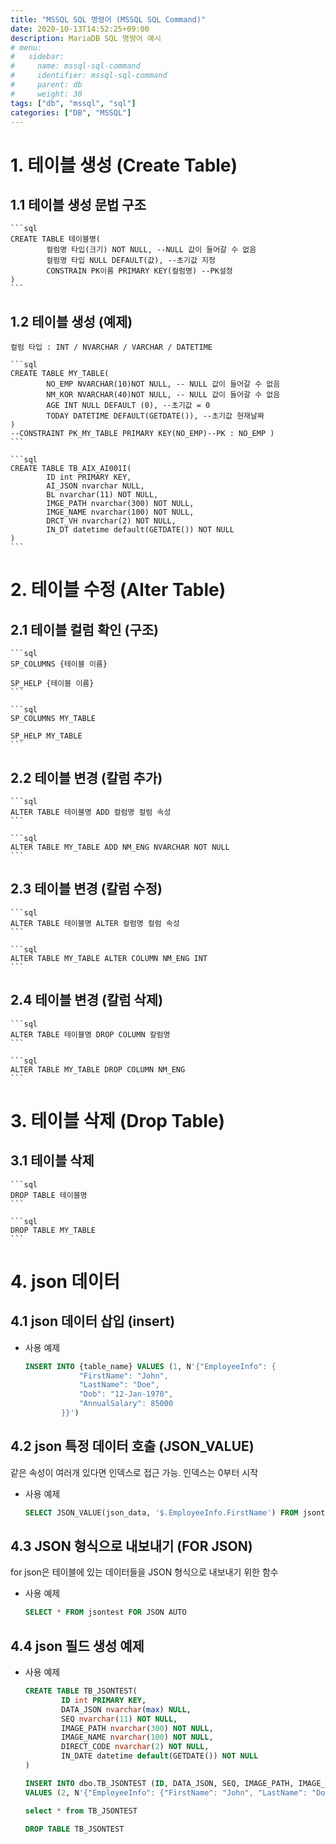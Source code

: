 ```yaml
---
title: "MSSQL SQL 명령어 (MSSQL SQL Command)"
date: 2020-10-13T14:52:25+09:00
description: MariaDB SQL 명령어 예시
# menu:
#   sidebar:
#     name: mssql-sql-command
#     identifier: mssql-sql-command
#     parent: db
#     weight: 30
tags: ["db", "mssql", "sql"]
categories: ["DB", "MSSQL"]
---
```




# 1. 테이블 생성 (Create Table)

## 1.1 테이블 생성 문법 구조

    ```sql
    CREATE TABLE 테이블명(
    		컬럼명 타입(크기) NOT NULL, --NULL 값이 들어갈 수 없음
    		컬럼명 타입 NULL DEFAULT(값), --초기값 지정
    		CONSTRAIN PK이름 PRIMARY KEY(컬럼명) --PK설정
    )
    ```

## 1.2 테이블 생성 (예제)

    컬럼 타입 : INT / NVARCHAR / VARCHAR / DATETIME 

    ```sql
    CREATE TABLE MY_TABLE(
    		NO_EMP NVARCHAR(10)NOT NULL, -- NULL 값이 들어갈 수 없음
    		NM_KOR NVARCHAR(40)NOT NULL, -- NULL 값이 들어갈 수 없음
    		AGE INT NULL DEFAULT (0), --초기값 = 0
    		TODAY DATETIME DEFAULT(GETDATE()), --초기값 현재날짜
    )
    --CONSTRAINT PK_MY_TABLE PRIMARY KEY(NO_EMP)--PK : NO_EMP )
    ```

    ```sql
    CREATE TABLE TB_AIX_AI001I(
    		ID int PRIMARY KEY,
    		AI_JSON nvarchar NULL,
    		BL nvarchar(11) NOT NULL,
    		IMGE_PATH nvarchar(300) NOT NULL, 
    		IMGE_NAME nvarchar(100) NOT NULL, 
    		DRCT_VH nvarchar(2) NOT NULL, 
    		IN_DT datetime default(GETDATE()) NOT NULL
    )
    ```

# 2. 테이블 수정 (Alter Table)

## 2.1 테이블 컬럼 확인 (구조)

    ```sql
    SP_COLUMNS {테이블 이름}

    SP_HELP {테이블 이름}
    ```

    ```sql
    SP_COLUMNS MY_TABLE

    SP_HELP MY_TABLE
    ```

## 2.2 테이블 변경 (칼럼 추가)

    ```sql
    ALTER TABLE 테이블명 ADD 컬럼명 컬럼 속성
    ```

    ```sql
    ALTER TABLE MY_TABLE ADD NM_ENG NVARCHAR NOT NULL
    ```

## 2.3 테이블 변경 (칼럼 수정)

    ```sql
    ALTER TABLE 테이블명 ALTER 컬럼명 컬럼 속성
    ```

    ```sql
    ALTER TABLE MY_TABLE ALTER COLUMN NM_ENG INT
    ```

## 2.4 테이블 변경 (칼럼 삭제)

    ```sql
    ALTER TABLE 테이블명 DROP COLUMN 칼럼명
    ```

    ```sql
    ALTER TABLE MY_TABLE DROP COLUMN NM_ENG
    ```

# 3. 테이블 삭제 (Drop Table)

## 3.1 테이블 삭제

    ```sql
    DROP TABLE 테이블명
    ```

    ```sql
    DROP TABLE MY_TABLE
    ```

# 4. json 데이터

## 4.1 json 데이터 삽입 (insert)

- 사용 예제

    ```sql
    INSERT INTO {table_name} VALUES (1, N'{"EmployeeInfo": {
                "FirstName": "John",
                "LastName": "Doe",
                "Dob": "12-Jan-1970",
                "AnnualSalary": 85000
            }}')
    ```

## 4.2 json 특정 데이터 호출 (JSON_VALUE)

같은 속성이 여러개 있다면 인덱스로 접근 가능. 인덱스는 0부터 시작

- 사용 예제

    ```sql
    SELECT JSON_VALUE(json_data, '$.EmployeeInfo.FirstName') FROM jsontest
    ```

## 4.3 JSON 형식으로 내보내기 (FOR JSON)

for json은 테이블에 있는 데이터들을 JSON 형식으로 내보내기 위한 함수

- 사용 예제

    ```sql
    SELECT * FROM jsontest FOR JSON AUTO
    ```

## 4.4 json 필드 생성 예제

- 사용 예제

    ```sql
    CREATE TABLE TB_JSONTEST(
    		ID int PRIMARY KEY,
    		DATA_JSON nvarchar(max) NULL,
    		SEQ nvarchar(11) NOT NULL,
    		IMAGE_PATH nvarchar(300) NOT NULL, 
    		IMAGE_NAME nvarchar(100) NOT NULL, 
    		DIRECT_CODE nvarchar(2) NOT NULL, 
    		IN_DATE datetime default(GETDATE()) NOT NULL
    )
    ```

    ```sql
    INSERT INTO dbo.TB_JSONTEST (ID, DATA_JSON, SEQ, IMAGE_PATH, IMAGE_NAME, DIRECT_CODE)
    VALUES (2, N'{"EmployeeInfo": {"FirstName": "John", "LastName": "Doe", "Dob": "12-Jan-1970", "AnnualSalary": 85000}}', 'A12345', 'D:\image\', 'D:\image\image001.jpg', 'V')
    ```

    ```sql
    select * from TB_JSONTEST
    ```

    ```sql
    DROP TABLE TB_JSONTEST
    ```